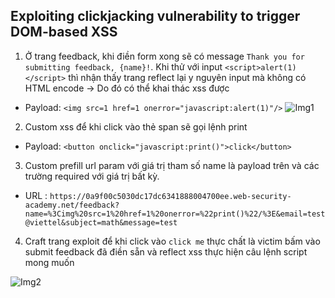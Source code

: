 ## Exploiting clickjacking vulnerability to trigger DOM-based XSS

1. Ở trang feedback, khi điền form xong sẽ có message ``Thank you for submitting feedback, {name}!``. Khi thử với input ``<script>alert(1)</script>`` thì nhận thấy trang reflect lại y nguyên input mà không có HTML encode -> Do đó có thể khai thác xss được
- Payload: ```<img src=1 href=1 onerror="javascript:alert(1)"/>```
![Img1](\asset/../img/detect.png)

2. Custom xss để khi click vào thẻ span sẽ gọi lệnh print
- Payload: ```<button onclick="javascript:print()">click</button>```

3. Custom prefill url param với giá trị tham số name là payload trên và các trường required với giá trị bất kỳ.
- URL : ``https://0a9f00c5030dc17dc6341888004700ee.web-security-academy.net/feedback?name=%3Cimg%20src=1%20href=1%20onerror=%22print()%22/%3E&email=test@viettel&subject=math&message=test``

4. Craft trang exploit để khi click vào `click me` thực chất là victim bấm vào submit feedback đã điền sẵn và reflect xss thực hiện câu lệnh script mong muốn

![Img2](\asset/../img/exploit_page_craft.png)